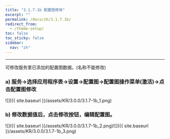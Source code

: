 ```yaml
---
title: "3.1.7-1b 配置图修改"
excerpt: ""
permalink: /docs/zh/3.1.7.1b/
redirect_from:
  - /theme-setup/
toc: false
toc_sticky: false
sidebar:
  nav: "zh"
---
```


---
可修改服务里已添加的配置图数据。(名称不能修改)

### a\) 服务→选择应用程序表→设置→配置图→配置图操作菜单(激活)→点击配置图修改
![]({{ site.baseurl }}/assets/KR/3.0.0/3.1.7-1b_1.png)

### b\) 修改数据值后，点击修改按钮，编辑配置图。
![]({{ site.baseurl }}/assets/KR/3.0.0/3.1.7-1b_2.png)![]({{ site.baseurl }}/assets/KR/3.0.0/3.1.7-1b_3.png)
